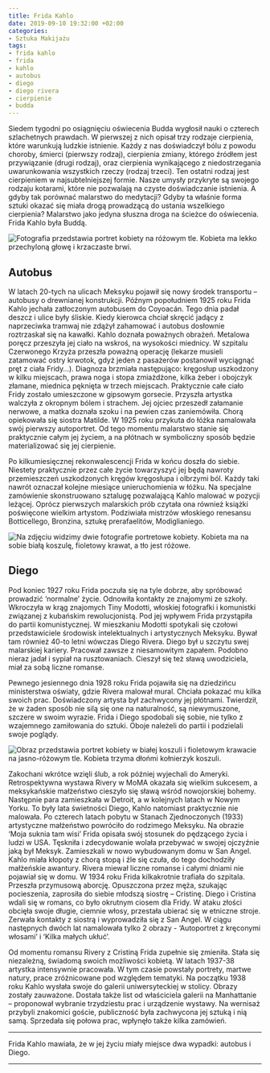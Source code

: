 ```yaml
---
title: Frida Kahlo
date: 2019-09-10 19:32:00 +02:00
categories:
- Sztuka Makijażu
tags:
- frida kahlo
- frida
- kahlo
- autobus
- diego
- diego rivera
- cierpienie
- budda
---
```


Siedem tygodni po osiągnięciu oświecenia Budda wygłosił nauki o czterech szlachetnych prawdach. W pierwszej z nich opisał trzy rodzaje cierpienia, które warunkują ludzkie istnienie. Każdy z nas doświadczył bólu z powodu choroby, śmierci (pierwszy rodzaj), cierpienia zmiany, którego źródłem jest przywiązanie (drugi rodzaj), oraz cierpienia wynikającego z niedostrzegania uwarunkowania wszystkich rzeczy (rodzaj trzeci). Ten ostatni rodzaj jest cierpieniem w najsubtelniejszej formie. Nasze umysły przykryte są swojego rodzaju kotarami, które nie pozwalają na czyste doświadczanie istnienia. A gdyby tak porównać malarstwo do medytacji? Gdyby ta właśnie forma sztuki okazać się miała drogą prowadzącą do ustania wszelkiego cierpienia? Malarstwo jako jedyna słuszna droga na ścieżce do oświecenia. Frida Kahlo była Buddą.

![Fotografia przedstawia portret kobiety na różowym tle. Kobieta ma lekko przechyloną głowę i krzaczaste brwi.](https://assets0.ello.co/uploads/asset/attachment/10184431/ello-optimized-7f5086f9.jpg)


## Autobus

W latach 20-tych na ulicach Meksyku pojawił się nowy środek transportu – autobusy o drewnianej konstrukcji. Późnym popołudniem 1925 roku Frida Kahlo jechała zatłoczonym autobusem do Coyoacán. Tego dnia padał deszcz i ulice były śliskie. Kiedy kierowca chciał skręcić jadący z naprzeciwka tramwaj nie zdążył zahamować i autobus dosłownie roztrzaskał się na kawałki. 
Kahlo doznała poważnych obrażeń. Metalowa poręcz przeszyła jej ciało na wskroś, na wysokości miednicy. W szpitalu Czerwonego Krzyża przeszła poważną operację (lekarze musieli zatamować ostry krwotok, gdyż jeden z pasażerów postanowił wyciągnąć pręt z ciała Fridy…).
Diagnoza brzmiała następująco: kręgosłup uszkodzony w kilku miejscach, prawa noga i stopa zmiażdżone, kilka żeber i obojczyk złamane, miednica pęknięta w trzech miejscach. 
Praktycznie całe ciało Fridy zostało umieszczone w gipsowym gorsecie. Przyszła artystka walczyła z okropnym bólem i strachem. Jej ojciec przeszedł załamanie nerwowe, a matka doznała szoku i na pewien czas zaniemówiła. Chorą opiekowała się siostra Matilde. W 1925 roku przykuta do łóżka namalowała swój pierwszy autoportret. Od tego momentu malarstwo stanie się praktycznie całym jej życiem, a na płótnach w  symboliczny sposób będzie materializować się jej cierpienie. 



Po kilkumiesięcznej rekonwalescencji Frida w końcu doszła do siebie. Niestety praktycznie przez całe życie towarzyszyć jej będą nawroty przemieszczeń uszkodzonych kręgów kręgosłupa i olbrzymi ból. Każdy taki nawrót oznaczał kolejne miesiące unieruchomienia w łóżku. Na specjalne zamówienie skonstruowano sztalugę pozwalającą Kahlo malować w pozycji leżącej. Oprócz pierwszych malarskich prób czytała ona również książki poświęcone wielkim artystom. Podziwiała mistrzów włoskiego renesansu Botticellego, Bronzina, sztukę prerafaelitów, Modiglianiego. 

![Na zdjęciu widzimy dwie fotografie portretowe kobiety. Kobieta ma na sobie białą koszulę, fioletowy krawat, a tło jest różowe.](https://assets1.ello.co/uploads/asset/attachment/10184433/ello-optimized-6c8fe722.jpg)

## Diego

Pod koniec 1927 roku Frida poczuła się na tyle dobrze, aby spróbować prowadzić ‘normalne’ życie. 
Odnowiła kontakty ze znajomymi ze szkoły. Wkroczyła w krąg znajomych Tiny Modotti, włoskiej fotografki i komunistki związanej z kubańskim rewolucjonistą. Pod jej wpływem Frida przystąpiła do partii komunistycznej. W mieszkaniu Modotti spotykali się czołowi przedstawiciele środowisk intelektualnych i artystycznych Meksyku. Bywał tam również 40-to letni wówczas Diego Rivera. 
Diego był u szczytu swej malarskiej kariery. Pracował zawsze z niesamowitym zapałem. Podobno nieraz jadał i sypiał na rusztowaniach. Cieszył się też sławą uwodziciela, miał za sobą liczne romanse. 

Pewnego jesiennego dnia 1928 roku Frida pojawiła się na dziedzińcu ministerstwa oświaty, gdzie Rivera malował mural. Chciała pokazać mu kilka swoich prac. Doświadczony artysta był zachwycony jej płótnami. Twierdził, że w żaden sposób nie silą się one na naturalność, są niewymuszone, szczere w swoim wyrazie. Frida i Diego spodobali się sobie, nie tylko z wzajemnego zamiłowania do sztuki. Oboje należeli do partii i podzielali swoje poglądy. 

![Obraz przedstawia portret kobiety w białej koszuli i fioletowym krawacie na jasno-różowym tle. Kobieta trzyma dłońmi kołnierzyk koszuli.](https://assets2.ello.co/uploads/asset/attachment/10184435/ello-optimized-0761a247.jpg)


Zakochani wkrótce wzięli ślub, a rok później wyjechali do Ameryki. Retrospektywna wystawa Rivery w MoMA okazała się wielkim sukcesem, a meksykańskie małżeństwo cieszyło się sławą wśród nowojorskiej bohemy. Następnie para zamieszkała w Detroit, a  w kolejnych latach w Nowym Yorku. To były lata świetności Diego, Kahlo natomiast praktycznie nie malowała. 
Po czterech latach pobytu w Stanach Zjednoczonych (1933) artystyczne małżeństwo powróciło do rodzimego Meksyku. Na obrazie ‘Moja suknia tam wisi’ Frida opisała swój stosunek do pędzącego życia i ludzi w USA. Tęskniła i zdecydowanie wolała przebywać w swojej ojczyźnie jaką był Meksyk. Zamieszkali w nowo wybudowanym domu w San Angel. Kahlo miała kłopoty z chorą stopą i źle się czuła, do tego dochodziły małżeńskie awantury. Rivera miewał liczne romanse i całymi dniami nie pojawiał się w domu. W 1934 roku Frida kilkakrotnie trafiała do szpitala. Przeszła przymusową aborcję. Opuszczona przez męża, szukając pocieszenia, zaprosiła do siebie młodszą siostrę – Cristinę. Diego i Cristina wdali się w romans, co było okrutnym ciosem dla Fridy. W ataku złości obcięła swoje długie, ciemnie włosy, przestała ubierać się w etniczne stroje. Zerwała kontakty z siostrą i wyprowadziła się z San Angel. W ciągu następnych dwóch lat namalowała tylko 2 obrazy - ‘Autoportret z kręconymi włosami’ i ‘Kilka małych ukłuć’.

Od momentu romansu Rivery z Cristiną Frida zupełnie się zmieniła. Stała się niezależną, świadomą swoich możliwości kobietą.
W latach 1937-38 artystka intensywnie pracowała. W tym czasie powstały portrety, martwe natury, prace zróżnicowane pod względem tematyki.
Na początku 1938 roku Kahlo wysłała swoje do galerii uniwersyteckiej w stolicy. Obrazy zostały zauważone. Dostała także list od właściciela galerii na Manhattanie – proponował wybranie trzydziestu prac i urządzenie wystawy. Na wernisaż przybyli znakomici goście, publiczność była zachwycona jej sztuką i nią samą. Sprzedała się połowa prac, wpłynęło także kilka zamówień.


--------------

Frida Kahlo mawiała, że w jej życiu miały miejsce dwa wypadki: autobus i Diego.

--------------